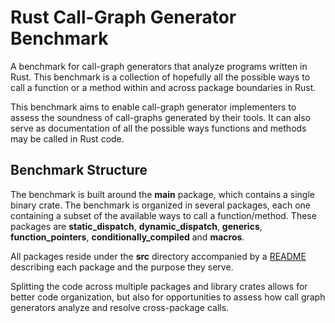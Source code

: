 # Rust Call-Graph Generator Benchmark

A benchmark for call-graph generators that analyze programs written in Rust. This benchmark is a
collection of hopefully all the possible ways to call a function or a method within and across
package boundaries in Rust.

This benchmark aims to enable call-graph generator implementers to assess the soundness of
call-graphs generated by their tools. It can also serve as documentation of all the possible ways
functions and methods may be called in Rust code.

## Benchmark Structure

The benchmark is built around the **main** package, which contains a single binary crate. The
benchmark is organized in several packages, each one containing a subset of the available ways to
call a function/method. These packages are **static_dispatch**, **dynamic_dispatch**,
**generics**, **function_pointers**, **conditionally_compiled** and **macros**.

All packages reside under the **src** directory accompanied by a [README](src/README.md) describing each package and the purpose they serve.

Splitting the code across multiple packages and library crates allows for better code organization,
but also for opportunities to assess how call graph generators analyze and resolve cross-package
calls.
